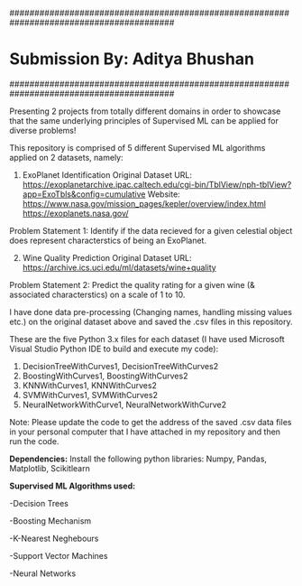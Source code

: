 #########################################################################################
# Submission By: Aditya Bhushan
#########################################################################################

Presenting 2 projects from totally different domains in order to showcase that the same underlying principles of Supervised ML can be applied for diverse problems!

This repository is comprised of 5 different Supervised ML algorithms applied on 2 datasets, namely:

1. ExoPlanet Identification
Original Dataset URL: 
https://exoplanetarchive.ipac.caltech.edu/cgi-bin/TblView/nph-tblView?app=ExoTbls&config=cumulative
Website: 
https://www.nasa.gov/mission_pages/kepler/overview/index.html
https://exoplanets.nasa.gov/

Problem Statement 1: Identify if the data recieved for a given celestial object does represent characterstics of being an ExoPlanet. 

2. Wine Quality Prediction
Original Dataset URL: 
https://archive.ics.uci.edu/ml/datasets/wine+quality

Problem Statement 2: Predict the quality rating for a given wine (& associated characterstics) on a scale of 1 to 10. 

I have done data pre-processing (Changing names, handling missing values etc.) on the original dataset above
and saved the .csv files in this repository.


These are the five Python 3.x files for each dataset (I have used Microsoft Visual Studio Python IDE to build and execute my code):

1. DecisionTreeWithCurves1, DecisionTreeWithCurves2
2. BoostingWithCurves1, BoostingWithCurves2
3. KNNWithCurves1, KNNWithCurves2
4. SVMWithCurves1, SVMWithCurves2
5. NeuralNetworkWithCurve1, NeuralNetworkWithCurve2

Note: Please update the code to get the address of the saved .csv data files in your personal computer that I have attached in my repository 
and then run the code.

**Dependencies:**
Install the following python libraries:
Numpy, Pandas, Matplotlib, Scikitlearn

**Supervised ML Algorithms used:**

-Decision Trees

-Boosting Mechanism

-K-Nearest Neghebours

-Support Vector Machines

-Neural Networks

